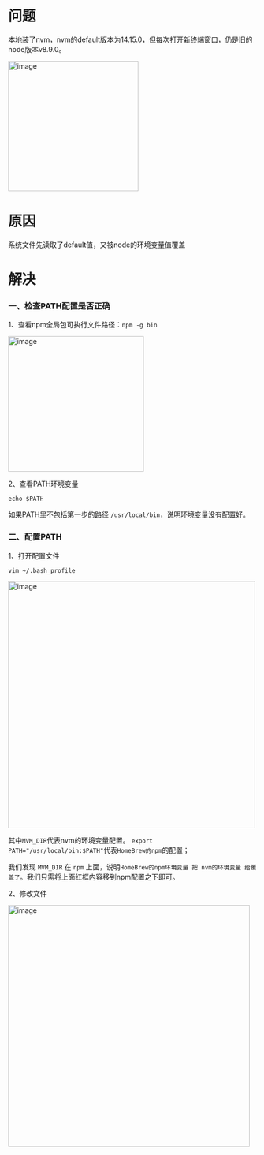 # 问题
本地装了nvm，nvm的default版本为14.15.0，但每次打开新终端窗口，仍是旧的node版本v8.9.0。

<img width="264" alt="image" src="https://user-images.githubusercontent.com/74364990/183333577-b141daa5-3460-4e07-8702-e3505bbc7ee9.png">

# 原因

系统文件先读取了default值，又被node的环境变量值覆盖

# 解决

### 一、检查PATH配置是否正确

1、查看npm全局包可执行文件路径：`npm -g bin`

<img width="275" alt="image" src="https://user-images.githubusercontent.com/74364990/183334502-0d52ea42-34fb-47bf-9dc2-4d6830ff2ad0.png">

2、查看PATH环境变量

```shell
echo $PATH
```

如果PATH里不包括第一步的路径 `/usr/local/bin`，说明环境变量没有配置好。

### 二、配置PATH

1、打开配置文件

```shell
vim ~/.bash_profile
```

<img width="501" alt="image" src="https://user-images.githubusercontent.com/74364990/183335083-7ed85cc0-864d-4741-8b96-789db74de1ba.png">

其中`MVM_DIR`代表nvm的环境变量配置。 `export PATH="/usr/local/bin:$PATH"`代表`HomeBrew的npm`的配置；

我们发现 `MVM_DIR` 在 `npm` 上面，说明`HomeBrew的npm环境变量 把 nvm的环境变量 给覆盖了`。我们只需将上面红框内容移到npm配置之下即可。

2、修改文件

<img width="490" alt="image" src="https://user-images.githubusercontent.com/74364990/183335748-669b28ca-1a8c-4177-aae5-7f36d468026a.png">
